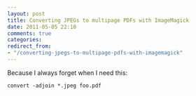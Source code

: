 ```yaml
---
layout: post
title: Converting JPEGs to multipage PDFs with ImageMagick
date: 2011-05-05 22:10
comments: true
categories: 
redirect_from:
- "/converting-jpegs-to-multipage-pdfs-with-imagemagick"
---
```


Because I always forget when I need this:

    convert -adjoin *.jpeg foo.pdf

